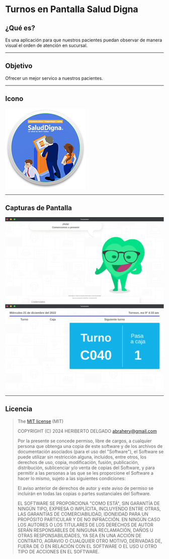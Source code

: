 # Turnos en Pantalla Salud Digna

## ¿Qué es?
Es una aplicación para que nuestros pacientes puedan observar de manera visual el orden de atención en sucursal.

<hr>

## Objetivo
Ofrecer un mejor servico a nuestros pacientes.

<hr>

## Icono

<img src="icon.png" width="256">

<hr>

## Capturas de Pantalla

![](captura01.png)
![](captura02.png)

<hr>

## Licencia

>The [MIT license](https://opensource.org/licenses/MIT) (MIT)
>
>COPYRIGHT (C) 2024 HERIBERTO DELGADO <abrahery@gmail.com>
>
>Por la presente se concede permiso, libre de cargos, a cualquier persona que obtenga una copia de este software y de los archivos de documentación asociados (para el uso del "Software"), el Software se puede utilizar sin restricción alguna, incluidos, entre otros, los derechos de uso, copia, modificación, fusión, publicación, distribución, sublicenciar y/o venta de copias del Software, y para permitir a las personas a las que se les proporcione el Software a hacer lo mismo, sujeto a las siguientes condiciones:
>
>El aviso anterior de derechos de autor y este aviso de permiso se incluirán en todas las copias o partes sustanciales del Software.
>
>EL SOFTWARE SE PROPORCIONA "COMO ESTÁ", SIN GARANTÍA DE NINGÚN TIPO, EXPRESA O IMPLÍCITA, INCLUYENDO ENTRE OTRAS, LAS GARANTÍAS DE COMERCIABILIDAD, IDONEIDAD PARA UN PROPÓSITO PARTICULAR Y DE NO INFRACCIÓN. EN NINGÚN CASO LOS AUTORES O LOS TITULARES DE LOS DERECHOS DE AUTOR SERÁN RESPONSABLES DE NINGUNA RECLAMACIÓN, DAÑOS U OTRAS RESPONSABILIDADES, YA SEA EN UNA ACCIÓN DE CONTRATO, AGRAVIO O CUALQUIER OTRO MOTIVO, DERIVADAS DE, FUERA DE O EN RELACIÓN CON EL SOFTWARE O EL USO U OTRO TIPO DE ACCIONES EN EL SOFTWARE.
